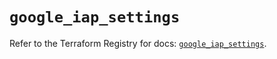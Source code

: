 # `google_iap_settings`

Refer to the Terraform Registry for docs: [`google_iap_settings`](https://registry.terraform.io/providers/hashicorp/google-beta/6.14.1/docs/resources/google_iap_settings).
